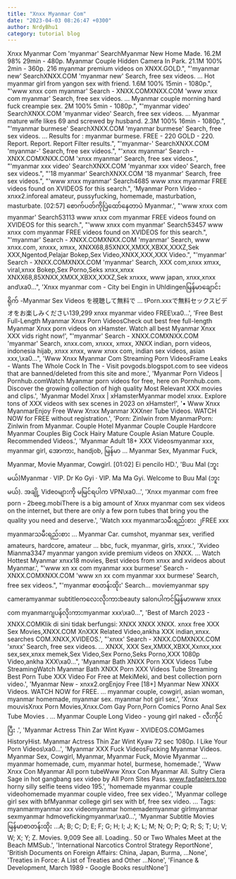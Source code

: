 ```yaml
---
title: "Xnxx Myanmar Com"
date: "2023-04-03 08:26:47 +0300"
author: NrdyBhu1
category: tutorial blog
---
```

Xnxx Myanmar Com
'myanmar' SearchMyanmar New Home Made. 16.2M 98% 29min - 480p. Myanmar Couple Hidden Camera In Park. 21.1M 100% 2min - 360p. 216 myanmar premium videos on XNXX.GOLD.", "'myanmar new' SearchXNXX.COM 'myanmar new' Search, free sex videos. ... Hot myanmar girl from yangon sex with friend. 1.6M 100% 15min - 1080p.", "'www xnxx com myanmar' Search - XNXX.COMXNXX.COM 'www xnxx com myanmar' Search, free sex videos. ... Myanmar couple morning hard fuck creampie sex. 2M 100% 5min - 1080p.", "'myanmar video' SearchXNXX.COM 'myanmar video' Search, free sex videos. ... Myanmar mature wife likes 69 and screwed by husband. 2.3M 100% 16min - 1080p.", "'myanmar burmese' SearchXNXX.COM 'myanmar burmese' Search, free sex videos. ... Results for : myanmar burmese. FREE - 220 GOLD - 220. Report. Report. Report Filter results.", "'myanmar-' SearchXNXX.COM 'myanmar-' Search, free sex videos.", "'xnxx myanmar' Search - XNXX.COMXNXX.COM 'xnxx myanmar' Search, free sex videos.", "'myanmar xxx video' SearchXNXX.COM 'myanmar xxx video' Search, free sex videos.", "'18 myanmar' SearchXNXX.COM '18 myanmar' Search, free sex videos.", "'www xnxx myanmar' Search4685 www xnxx myanmar FREE videos found on XVIDEOS for this search.", 'Myanmar Porn Video - xnxx2.inforeal amateur, pussyfucking, homemade, masturbation, masturbate. [02:57] စောက်ပတ်ကိုပြဲထော်နေတာပဲ Myanmar.', "'www xnxx com myanmar' Search53113 www xnxx com myanmar FREE videos found on XVIDEOS for this search.", "'www xnxx com myanmar' Search53457 www xnxx com myanmar FREE videos found on XVIDEOS for this search.", "'myanmar' Search - XNXX.COMXNXX.COM 'myanmar' Search, www xnxx.com, xnxxx, xmxx, XNXX68,85XNXX,XMXX,XBXX,XXXZ,Sek XXX,Ngentod,Pelajar Bokep,Sex Video,XNXX,XXX,XXX Video.", "'myanmar' Search - XNXX.COMXNXX.COM 'myanmar' Search, XXX com,xnxx xmxx, viral,xnxx Bokep,Sex Porno,Seks xnxx,xnxx XNXX68,85XNXX,XMXX,XBXX,XXXZ,Sek xnxxx, www japan, xnxx,xnxx and\xa0...", 'Xnxx myanmar com - City bei Engin in Uhldingenမြန်မာချောင်းရိုက် -Myanmar Sex Videos を視聴して無料で ... tPorn.xxxで無料セックスビデオをお楽しみください139,299 xnxx myanmar video FREE\xa0...', 'Free Best Full-Length Myanmar Xnxx Porn VideosCheck out best free full-length Myanmar Xnxx porn videos on xHamster. Watch all best Myanmar Xnxx XXX vids right now!', "'myanmar' Search - XNXX.COMXNXX.COM 'myanmar' Search, xnxx.com, xnxxx, xmxx, XNXX indian, porn videos, indonesia hijab, xnxx xnxx, www xnxx com, indian sex videos, asian xxx,\xa0...", 'Www Xnxx Myanmar Com Streaming Porn VideosFrame Leaks - Wants The Whole Cock In The - Visit povgods.blogspot.com to see videos that are banned/deleted from this site and more.', 'Myanmar Porn Videos | Pornhub.comWatch Myanmar porn videos for free, here on Pornhub.com. Discover the growing collection of high quality Most Relevant XXX movies and clips.', 'Myanmar Model Xnxx | xHamsterMyanmar model xnxx. Explore tons of XXX videos with sex scenes in 2023 on xHamster!', '• Www Xnxx MyanmarEnjoy Free Www Xnxx Myanmar XXXner Tube Videos. WATCH NOW for FREE without registration.', 'Porn: Zinlwin from MyanmarPorn: Zinlwin from Myanmar. Couple Hotel Myanmar Couple Couple Hardcore Myanmar Couples Big Cock Hairy Mature Couple Asian Mature Couple. Recommended Videos.', 'Myanmar Adult 18+ XXX Videosmyanmar xxx, myanmar girl, အောကား, handjob, မြန်မာ ... Myanmar Sex, Myanmar Fuck, Myanmar, Movie Myanmar, Cowgirl. [01:02] Ei pencilo HD.', 'Buu Mal (ဘူးမယ်)Myanmar · VIP. Dr Ko Gyi · VIP. Ma Ma Gyi. Welcome to Buu Mal (ဘူးမယ်). အချို့ Videoများကို မမြင်ရပါက VPN\xa0...', 'Xnxx myanmar com free porn - 2beeg.mobiThere is a big amount of Xnxx myanmar com sex videos on the internet, but there are only a few porn tubes that bring you the quality you need and deserve.', 'Watch xxx myanmarသမီးရည်းစား ၂FREE xxx myanmarသမီးရည်းစား ... Myanmar Car. cumshot, myanmar sex, verified amateurs, hardcore, amateur ... bbc, fuck, myanmar, girls, xnxx.', 'Xvideo Mianma3347 myanmar yangon xvide premium videos on XNXX. ... Watch Hottest Myanmar xnxx18 movies, Best videos from xnxx and xvideos about Myanmar.', "'www xn xx com myanmar xxx burmese' Search - XNXX.COMXNXX.COM 'www xn xx com myanmar xxx burmese' Search, free sex videos.", "'myanmar စာတန်းထိုး' Search... moviemyanmar spy cameramyanmar subtitleကလေးလိုးကားbeauty salonပါကင်မြန်မာwww xnxx com myanmarဂျပန်လိုးကားmyanmar xxx\xa0...", 'Best of March 2023 - XNXX.COMKlik di sini tidak berfungsi: XNXX XNXX XNXX. xnxx free XXX Sex Movies,XNXX.COM XnXXX Related Video,ankha XXX indian,xnxx. searches COM.XNXX,XVIDEOS.', "'xnxx' Search - XNXX.COMXNXX.COM 'xnxx' Search, free sex videos. ... XNXX, XXX Sex,XMXX,XBXX,Xxnxx,xxx sex,sex,xnxx memek,Sex Video,Sex Porno,Seks Porno,XXX 1080p Video,ankha XXX\xa0...", 'Myanmar Bath XNXX Porn XXX Videos Tube StreamingWatch Myanmar Bath XNXX Porn XXX Videos Tube Streaming Best Porn Tube XXX Video For Free at MekiMeki, and best collection porn video.', 'Myanmar New - xnxx2.orgEnjoy Free [18+] Myanmar New XNXX Videos. WATCH NOW for FREE. ... myanmar couple, cowgirl, asian woman, myanmar homemade, myanmar sex. myanmar hot girl sex.', 'Xnxx mouvisXnxx Porn Movies,Xnxx.Com Gay Porn,Porn Comics Porno Anal Sex Tube Movies . ... Myanmar Couple Long Video - young girl naked - လီးကိုင်ပြီး .', 'Myanmar Actress Thin Zar Wint Kyaw - XVIDEOS.COMGames HistoryHist. Myanmar Actress Thin Zar Wint Kyaw 72 sec 1080p. I Like Your Porn Videos\xa0...', 'Myanmar XXX Fuck VideosFucking Myanmar Videos. Myanmar Sex, Cowgirl, Myanmar, Myanmar Fuck, Movie Myanmar ... myanmar homemade, cum, myanmar hotel, burmese, homemade.', 'Www Xnxx Con Myanmar All porn tubeWww Xnxx Con Myanmar All. Sultry Ciera Sage in hot gangbang sex video by All Porn Sites Pass. www.fapfaplers.top horny silly selfie teens video 195.', 'homemade myanmar couple videohomemade myanmar couple video, free sex video.', 'Myanmar college girl sex with bfMyanmar college girl sex with bf, free sex video. ... Tags: myanmarmyanmar xxx videomyanmar homemademyanmar girlmyanmar sexmyanmar hdmovefickingmyanmar\xa0...', 'Myanmar Subtitle Movies မြန်မာစာတန်းထိုး ...A; B; C; D; E; F; G; H; I; J; K; L; M; N; O; P; Q; R; S; T; U; V; W; X; Y; Z. Movies. 9,009 See all. Loading.. 50 or Two Whales Meet at the Beach MMSub.', 'International Narcotics Control Strategy ReportNone', 'British Documents on Foreign Affairs: China, Japan, Burma, ...None', 'Treaties in Force: A List of Treaties and Other ...None', 'Finance & Development, March 1989 - Google Books resultNone']